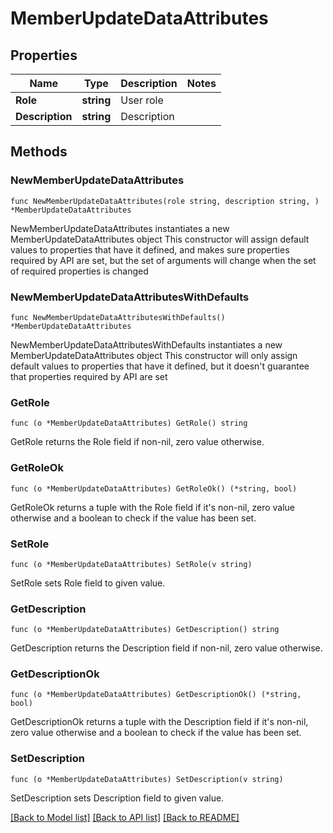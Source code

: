 # MemberUpdateDataAttributes

## Properties

Name | Type | Description | Notes
------------ | ------------- | ------------- | -------------
**Role** | **string** | User role | 
**Description** | **string** | Description | 

## Methods

### NewMemberUpdateDataAttributes

`func NewMemberUpdateDataAttributes(role string, description string, ) *MemberUpdateDataAttributes`

NewMemberUpdateDataAttributes instantiates a new MemberUpdateDataAttributes object
This constructor will assign default values to properties that have it defined,
and makes sure properties required by API are set, but the set of arguments
will change when the set of required properties is changed

### NewMemberUpdateDataAttributesWithDefaults

`func NewMemberUpdateDataAttributesWithDefaults() *MemberUpdateDataAttributes`

NewMemberUpdateDataAttributesWithDefaults instantiates a new MemberUpdateDataAttributes object
This constructor will only assign default values to properties that have it defined,
but it doesn't guarantee that properties required by API are set

### GetRole

`func (o *MemberUpdateDataAttributes) GetRole() string`

GetRole returns the Role field if non-nil, zero value otherwise.

### GetRoleOk

`func (o *MemberUpdateDataAttributes) GetRoleOk() (*string, bool)`

GetRoleOk returns a tuple with the Role field if it's non-nil, zero value otherwise
and a boolean to check if the value has been set.

### SetRole

`func (o *MemberUpdateDataAttributes) SetRole(v string)`

SetRole sets Role field to given value.


### GetDescription

`func (o *MemberUpdateDataAttributes) GetDescription() string`

GetDescription returns the Description field if non-nil, zero value otherwise.

### GetDescriptionOk

`func (o *MemberUpdateDataAttributes) GetDescriptionOk() (*string, bool)`

GetDescriptionOk returns a tuple with the Description field if it's non-nil, zero value otherwise
and a boolean to check if the value has been set.

### SetDescription

`func (o *MemberUpdateDataAttributes) SetDescription(v string)`

SetDescription sets Description field to given value.



[[Back to Model list]](../README.md#documentation-for-models) [[Back to API list]](../README.md#documentation-for-api-endpoints) [[Back to README]](../README.md)



